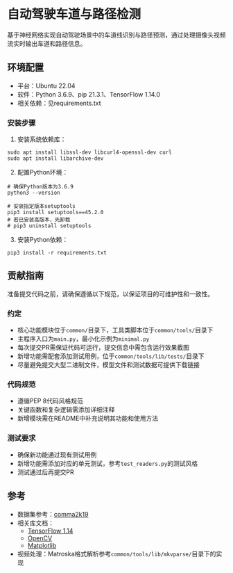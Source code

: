 # 自动驾驶车道与路径检测

基于神经网络实现自动驾驶场景中的车道线识别与路径预测，通过处理摄像头视频流实时输出车道和路径信息。

## 环境配置

* 平台：Ubuntu 22.04
* 软件：Python 3.6.9、pip 21.3.1、TensorFlow 1.14.0
* 相关依赖：见requirements.txt

### 安装步骤

1. 安装系统依赖库：
```shell
sudo apt install libssl-dev libcurl4-openssl-dev curl
sudo apt install libarchive-dev
```

2. 配置Python环境：
```shell
# 确保Python版本为3.6.9
python3 --version

# 安装指定版本setuptools
pip3 install setuptools==45.2.0
# 若已安装高版本，先卸载
# pip3 uninstall setuptools
```

3. 安装Python依赖：
```shell
pip3 install -r requirements.txt
```

## 贡献指南

准备提交代码之前，请确保遵循以下规范，以保证项目的可维护性和一致性。

### 约定

* 核心功能模块位于`common/`目录下，工具类脚本位于`common/tools/`目录下
* 主程序入口为`main.py`，最小化示例为`minimal.py`
* 每次提交PR需保证代码可运行，提交信息中需包含运行效果截图
* 新增功能需配套添加测试用例，位于`common/tools/lib/tests/`目录下
* 尽量避免提交大型二进制文件，模型文件和测试数据可提供下载链接

### 代码规范

* 遵循PEP 8代码风格规范
* 关键函数和复杂逻辑需添加详细注释
* 新增模块需在README中补充说明其功能和使用方法

### 测试要求

* 确保新功能通过现有测试用例
* 新增功能需添加对应的单元测试，参考`test_readers.py`的测试风格
* 测试通过后再提交PR

## 参考

* 数据集参考：[comma2k19](https://github.com/commaai/comma2k19)
* 相关库文档：
  * [TensorFlow 1.14](https://www.tensorflow.org/versions/r1.14/api_docs)
  * [OpenCV](https://docs.opencv.org/4.2.0/)
  * [Matplotlib](https://matplotlib.org/3.2.1/contents.html)
* 视频处理：Matroska格式解析参考`common/tools/lib/mkvparse/`目录下的实现
